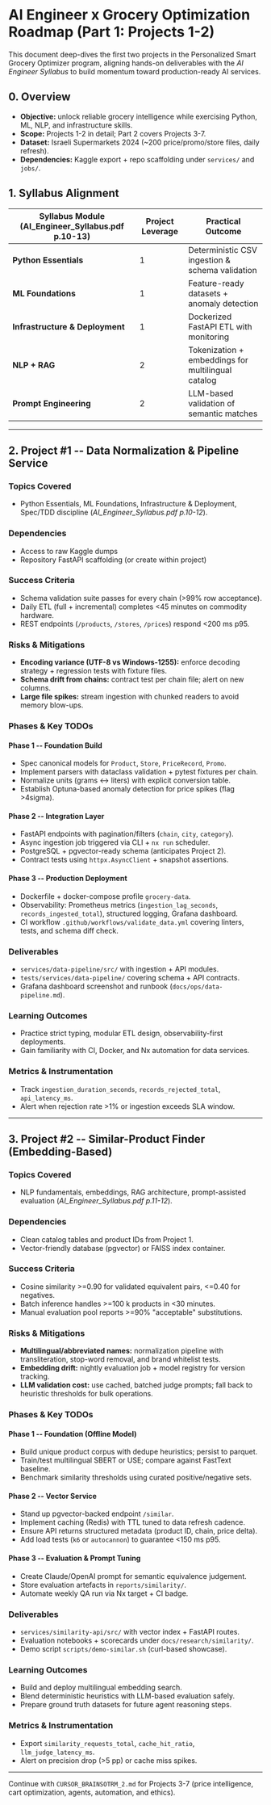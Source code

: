 # AI Engineer x Grocery Optimization Roadmap (Part 1: Projects 1-2)

This document deep-dives the first two projects in the Personalized Smart Grocery
Optimizer program, aligning hands-on deliverables with the _AI Engineer Syllabus_ to build
momentum toward production-ready AI services.

## 0. Overview

- **Objective:** unlock reliable grocery intelligence while exercising Python, ML, NLP, and
  infrastructure skills.
- **Scope:** Projects 1-2 in detail; Part 2 covers Projects 3-7.
- **Dataset:** Israeli Supermarkets 2024 (~200 price/promo/store files, daily refresh).
- **Dependencies:** Kaggle export + repo scaffolding under `services/` and `jobs/`.

## 1. Syllabus Alignment

| Syllabus Module (AI_Engineer_Syllabus.pdf p.10-13) | Project Leverage | Practical Outcome                                  |
| -------------------------------------------------- | ---------------- | -------------------------------------------------- |
| **Python Essentials**                              | 1                | Deterministic CSV ingestion & schema validation    |
| **ML Foundations**                                 | 1                | Feature-ready datasets + anomaly detection         |
| **Infrastructure & Deployment**                    | 1                | Dockerized FastAPI ETL with monitoring             |
| **NLP + RAG**                                      | 2                | Tokenization + embeddings for multilingual catalog |
| **Prompt Engineering**                             | 2                | LLM-based validation of semantic matches           |

---

## 2. Project #1 -- Data Normalization & Pipeline Service

### Topics Covered

- Python Essentials, ML Foundations, Infrastructure & Deployment,
  Spec/TDD discipline (_AI_Engineer_Syllabus.pdf p.10-12_).

### Dependencies

- Access to raw Kaggle dumps
- Repository FastAPI scaffolding (or create within project)

### Success Criteria

- Schema validation suite passes for every chain (>99% row acceptance).
- Daily ETL (full + incremental) completes <45 minutes on commodity hardware.
- REST endpoints (`/products`, `/stores`, `/prices`) respond <200 ms p95.

### Risks & Mitigations

- **Encoding variance (UTF-8 vs Windows-1255):** enforce decoding strategy + regression
  tests with fixture files.
- **Schema drift from chains:** contract test per chain file; alert on new columns.
- **Large file spikes:** stream ingestion with chunked readers to avoid memory blow-ups.

### Phases & Key TODOs

#### Phase 1 -- Foundation Build

- Spec canonical models for `Product`, `Store`, `PriceRecord`, `Promo`.
- Implement parsers with dataclass validation + pytest fixtures per chain.
- Normalize units (grams <-> liters) with explicit conversion table.
- Establish Optuna-based anomaly detection for price spikes (flag >4sigma).

#### Phase 2 -- Integration Layer

- FastAPI endpoints with pagination/filters (`chain`, `city`, `category`).
- Async ingestion job triggered via CLI + `nx run` scheduler.
- PostgreSQL + pgvector-ready schema (anticipates Project 2).
- Contract tests using `httpx.AsyncClient` + snapshot assertions.

#### Phase 3 -- Production Deployment

- Dockerfile + docker-compose profile `grocery-data`.
- Observability: Prometheus metrics (`ingestion_lag_seconds`, `records_ingested_total`),
  structured logging, Grafana dashboard.
- CI workflow `.github/workflows/validate_data.yml` covering linters, tests, and schema
  diff check.

### Deliverables

- `services/data-pipeline/src/` with ingestion + API modules.
- `tests/services/data-pipeline/` covering schema + API contracts.
- Grafana dashboard screenshot and runbook (`docs/ops/data-pipeline.md`).

### Learning Outcomes

- Practice strict typing, modular ETL design, observability-first deployments.
- Gain familiarity with CI, Docker, and Nx automation for data services.

### Metrics & Instrumentation

- Track `ingestion_duration_seconds`, `records_rejected_total`, `api_latency_ms`.
- Alert when rejection rate >1% or ingestion exceeds SLA window.

---

## 3. Project #2 -- Similar-Product Finder (Embedding-Based)

### Topics Covered

- NLP fundamentals, embeddings, RAG architecture, prompt-assisted evaluation
  (_AI_Engineer_Syllabus.pdf p.11-12_).

### Dependencies

- Clean catalog tables and product IDs from Project 1.
- Vector-friendly database (pgvector) or FAISS index container.

### Success Criteria

- Cosine similarity >=0.90 for validated equivalent pairs, <=0.40 for negatives.
- Batch inference handles >=100 k products in <30 minutes.
- Manual evaluation pool reports >=90% "acceptable" substitutions.

### Risks & Mitigations

- **Multilingual/abbreviated names:** normalization pipeline with transliteration,
  stop-word removal, and brand whitelist tests.
- **Embedding drift:** nightly evaluation job + model registry for version tracking.
- **LLM validation cost:** use cached, batched judge prompts; fall back to heuristic
  thresholds for bulk operations.

### Phases & Key TODOs

#### Phase 1 -- Foundation (Offline Model)

- Build unique product corpus with dedupe heuristics; persist to parquet.
- Train/test multilingual SBERT or USE; compare against FastText baseline.
- Benchmark similarity thresholds using curated positive/negative sets.

#### Phase 2 -- Vector Service

- Stand up pgvector-backed endpoint `/similar`.
- Implement caching (Redis) with TTL tuned to data refresh cadence.
- Ensure API returns structured metadata (product ID, chain, price delta).
- Add load tests (`k6` or `autocannon`) to guarantee <150 ms p95.

#### Phase 3 -- Evaluation & Prompt Tuning

- Create Claude/OpenAI prompt for semantic equivalence judgement.
- Store evaluation artefacts in `reports/similarity/`.
- Automate weekly QA run via Nx target + CI badge.

### Deliverables

- `services/similarity-api/src/` with vector index + FastAPI routes.
- Evaluation notebooks + scorecards under `docs/research/similarity/`.
- Demo script `scripts/demo-similar.sh` (curl-based showcase).

### Learning Outcomes

- Build and deploy multilingual embedding search.
- Blend deterministic heuristics with LLM-based evaluation safely.
- Prepare ground truth datasets for future agent reasoning steps.

### Metrics & Instrumentation

- Export `similarity_requests_total`, `cache_hit_ratio`, `llm_judge_latency_ms`.
- Alert on precision drop (>5 pp) or cache miss spikes.

---

Continue with `CURSOR_BRAINSOTRM_2.md` for Projects 3-7 (price intelligence, cart
optimization, agents, automation, and ethics).
